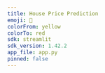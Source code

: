 ```yaml
---
title: House Price Prediction
emoji: 🦀
colorFrom: yellow
colorTo: red
sdk: streamlit
sdk_version: 1.42.2
app_file: app.py
pinned: false
---
```

